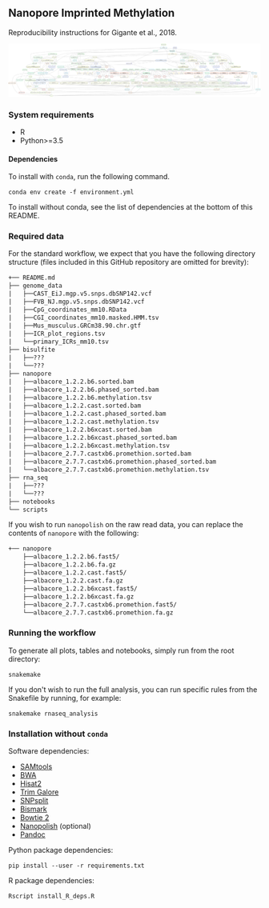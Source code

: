 ## Nanopore Imprinted Methylation

Reproducibility instructions for Gigante et al., 2018.

[![Directed Acyclic Dependency Graph](dependency_graph.svg)](http://htmlpreview.github.io/?https://github.com/scottgigante/nanopore-allelic-methylation/blob/master/dependency_graph.svg)

### System requirements

* R
* Python>=3.5

#### Dependencies

To install with `conda`, run the following command.

```
conda env create -f environment.yml
```

To install without conda, see the list of dependencies at the bottom of this README.

### Required data

For the standard workflow, we expect that you have the following directory structure (files included in this GitHub repository are omitted for brevity):

```
+── README.md
├── genome_data
|   ├──CAST_EiJ.mgp.v5.snps.dbSNP142.vcf
|   ├──FVB_NJ.mgp.v5.snps.dbSNP142.vcf
|   ├──CpG_coordinates_mm10.RData
|   ├──CGI_coordinates_mm10.masked.HMM.tsv
|   ├──Mus_musculus.GRCm38.90.chr.gtf
|   ├──ICR_plot_regions.tsv
|   └──primary_ICRs_mm10.tsv
├── bisulfite
|   ├──???
|   └──???
├── nanopore
|   ├──albacore_1.2.2.b6.sorted.bam
|   ├──albacore_1.2.2.b6.phased_sorted.bam
|   ├──albacore_1.2.2.b6.methylation.tsv
|   ├──albacore_1.2.2.cast.sorted.bam
|   ├──albacore_1.2.2.cast.phased_sorted.bam
|   ├──albacore_1.2.2.cast.methylation.tsv
|   ├──albacore_1.2.2.b6xcast.sorted.bam
|   ├──albacore_1.2.2.b6xcast.phased_sorted.bam
|   ├──albacore_1.2.2.b6xcast.methylation.tsv
|   ├──albacore_2.7.7.castxb6.promethion.sorted.bam
|   ├──albacore_2.7.7.castxb6.promethion.phased_sorted.bam
|   └──albacore_2.7.7.castxb6.promethion.methylation.tsv
├── rna_seq
|   ├──???
|   └──???
├── notebooks
└── scripts
```

If you wish to run `nanopolish` on the raw read data, you can replace the contents of `nanopore` with the following:

```
+── nanopore
    ├──albacore_1.2.2.b6.fast5/
    ├──albacore_1.2.2.b6.fa.gz
    ├──albacore_1.2.2.cast.fast5/
    ├──albacore_1.2.2.cast.fa.gz
    ├──albacore_1.2.2.b6xcast.fast5/
    ├──albacore_1.2.2.b6xcast.fa.gz
    ├──albacore_2.7.7.castxb6.promethion.fast5/
    └──albacore_2.7.7.castxb6.promethion.fa.gz
```

### Running the workflow

To generate all plots, tables and notebooks, simply run from the root directory:

```
snakemake
```

If you don't wish to run the full analysis, you can run specific rules from the Snakefile by running, for example:

```
snakemake rnaseq_analysis
```

### Installation without `conda`

Software dependencies:

* [SAMtools](http://www.htslib.org/download/)
* [BWA](https://sourceforge.net/projects/bio-bwa/files/)
* [Hisat2](https://ccb.jhu.edu/software/hisat2/index.shtml)
* [Trim Galore](https://www.bioinformatics.babraham.ac.uk/projects/trim_galore/)
* [SNPsplit](https://www.bioinformatics.babraham.ac.uk/projects/SNPsplit/)
* [Bismark](https://www.bioinformatics.babraham.ac.uk/projects/bismark/)
* [Bowtie 2](http://bowtie-bio.sourceforge.net/bowtie2/index.shtml)
* [Nanopolish](https://nanopolish.readthedocs.io/en/latest/installation.html) (optional)
* [Pandoc](https://pandoc.org/installing.html)

Python package dependencies:

```
pip install --user -r requirements.txt
```

R package dependencies:

```
Rscript install_R_deps.R
```